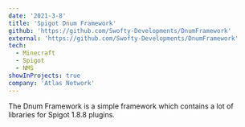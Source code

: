 ```yaml
---
date: '2021-3-8'
title: 'Spigot Dnum Framework'
github: 'https://github.com/Swofty-Developments/DnumFramework'
external: 'https://github.com/Swofty-Developments/DnumFramework'
tech:
  - Minecraft
  - Spigot
  - NMS
showInProjects: true
company: 'Atlas Network'
---
```


The Dnum Framework is a simple framework which contains a lot of libraries for Spigot 1.8.8 plugins.